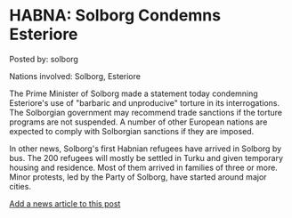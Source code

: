 # HABNA: Solborg Condemns Esteriore

Posted by: solborg

Nations involved: Solborg, Esteriore

The Prime Minister of Solborg made a statement today condemning Esteriore's use of "barbaric and unproducive" torture in its interrogations. The Solborgian government may recommend trade sanctions if the torture programs are not suspended. A number of other European nations are expected to comply with Solborgian sanctions if they are imposed.

In other news, Solborg's first Habnian refugees have arrived in Solborg by bus. The 200 refugees will mostly be settled in Turku and given temporary housing and residence. Most of them arrived in families of three or more. Minor protests, led by the Party of Solborg, have started around major cities.

[Add a news article to this post](http://solborg.xyz/rp/admin.php?event=2016-11-14_solborg-condemns-esteriore-solborg)

